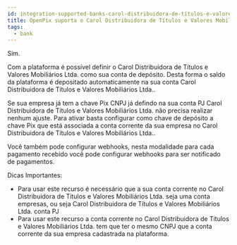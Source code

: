 ```yaml
---
id: integration-supported-banks-carol-distribuidora-de-títulos-e-valores-mobiliários-ltda
title: OpenPix suporta o Carol Distribuidora de Títulos e Valores Mobiliários Ltda. ?
tags:
  - bank
---
```


Sim.

Com a plataforma é possível definir o Carol Distribuidora de Títulos e Valores Mobiliários Ltda. como sua conta de depósito. Desta forma o saldo da plataforma é depositado automaticamente na sua conta Carol Distribuidora de Títulos e Valores Mobiliários Ltda..

Se sua empresa já tem a chave Pix CNPJ já defindo na sua conta PJ Carol Distribuidora de Títulos e Valores Mobiliários Ltda. não precisa realizar nenhum ajuste. Para ativar basta configurar como chave de depósito a chave Pix que está associada a conta corrente da sua empresa no Carol Distribuidora de Títulos e Valores Mobiliários Ltda..

Você também pode configurar webhooks, nesta modalidade para cada pagamento recebido você pode configurar webhooks para ser notificado de pagamentos.

Dicas Importantes:

- Para usar este recurso é necessário que a sua conta corrente no Carol Distribuidora de Títulos e Valores Mobiliários Ltda. seja uma conta empresas, ou seja Carol Distribuidora de Títulos e Valores Mobiliários Ltda. conta PJ
- Para usar este recurso a conta corrente no Carol Distribuidora de Títulos e Valores Mobiliários Ltda. tem que ter o mesmo CNPJ que a conta corrente da sua empresa cadastrada na plataforma.
